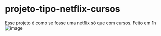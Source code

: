 # projeto-tipo-netflix-cursos
Esse projeto é como se fosse uma netflix só que com cursos. Feito em 1h
![image](https://github.com/Caynnan1/projeto-tipo-netflix-cursos/assets/121204501/1d856089-206c-433d-b0dc-a28946ab7eae)

